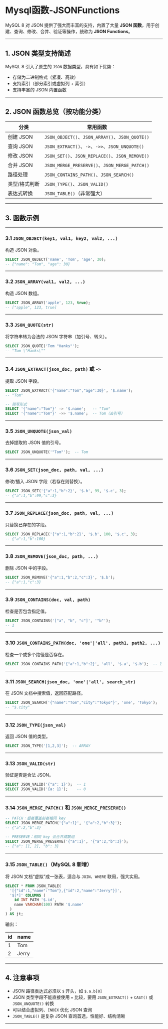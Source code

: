 # Mysql函数-JSONFunctions

MySQL 8 对 JSON 提供了强大而丰富的支持，内置了大量 **JSON 函数**，用于创建、查询、修改、合并、验证等操作，统称为 **JSON Functions**。

---

## 1. JSON 类型支持简述

MySQL 8 引入了原生的 `JSON` 数据类型，具有如下优势：

- 存储为二进制格式（紧凑、高效）
- 支持索引（部分索引或虚拟列 + 索引）
- 支持丰富的 JSON 内置函数

---

## 2. JSON 函数总览（按功能分类）

| 分类 | 常用函数 |
|------|----------|
| 创建 JSON | `JSON_OBJECT()`、`JSON_ARRAY()`、`JSON_QUOTE()` |
| 查询 JSON | `JSON_EXTRACT()`、`->`、`->>`、`JSON_UNQUOTE()` |
| 修改 JSON | `JSON_SET()`、`JSON_REPLACE()`、`JSON_REMOVE()` |
| 合并 JSON | `JSON_MERGE_PRESERVE()`、`JSON_MERGE_PATCH()` |
| 路径处理 | `JSON_CONTAINS_PATH()`、`JSON_SEARCH()` |
| 类型/格式判断 | `JSON_TYPE()`、`JSON_VALID()` |
| 表达式转换 | `JSON_TABLE()`（非常强大） |

---

## 3. 函数示例

---

### 3.1 `JSON_OBJECT(key1, val1, key2, val2, ...)`
构造 JSON 对象。

```sql
SELECT JSON_OBJECT('name', 'Tom', 'age', 30);
-- {"name": "Tom", "age": 30}
```

---

### 3.2 `JSON_ARRAY(val1, val2, ...)`
构造 JSON 数组。

```sql
SELECT JSON_ARRAY('apple', 123, true);
-- ["apple", 123, true]
```

---

### 3.3 `JSON_QUOTE(str)`
将字符串转为合法的 JSON 字符串（加引号、转义）。

```sql
SELECT JSON_QUOTE('Tom "Hanks"');
-- "Tom \"Hanks\""
```

---

### 3.4 `JSON_EXTRACT(json_doc, path)` 或 `->`
提取 JSON 字段。

```sql
SELECT JSON_EXTRACT('{"name":"Tom","age":30}', '$.name');
-- "Tom"

-- 简写形式
SELECT '{"name":"Tom"}' -> '$.name';   -- "Tom"
SELECT '{"name":"Tom"}' ->> '$.name';  -- Tom（去引号）
```

---

### 3.5 `JSON_UNQUOTE(json_val)`
去掉提取的 JSON 值的引号。

```sql
SELECT JSON_UNQUOTE('"Tom"');  -- Tom
```

---

### 3.6 `JSON_SET(json_doc, path, val, ...)`
修改/插入 JSON 字段（若存在则替换）。

```sql
SELECT JSON_SET('{"a":1,"b":2}', '$.b', 99, '$.c', 3);
-- {"a":1,"b":99,"c":3}
```

---

### 3.7 `JSON_REPLACE(json_doc, path, val, ...)`
只替换已存在的字段。

```sql
SELECT JSON_REPLACE('{"a":1,"b":2}', '$.b', 100, '$.c', 3);
-- {"a":1,"b":100}
```

---

### 3.8 `JSON_REMOVE(json_doc, path, ...)`
删除 JSON 中的字段。

```sql
SELECT JSON_REMOVE('{"a":1,"b":2,"c":3}', '$.b');
-- {"a":1,"c":3}
```

---

### 3.9 `JSON_CONTAINS(doc, val, path)`
检查是否包含指定值。

```sql
SELECT JSON_CONTAINS('["a", "b", "c"]', '"b"');
-- 1
```

---

### 3.10 `JSON_CONTAINS_PATH(doc, 'one'|'all', path1, path2, ...)`
检查一个或多个路径是否存在。

```sql
SELECT JSON_CONTAINS_PATH('{"a":1,"b":2}', 'all', '$.a', '$.b');  -- 1
```

---

### 3.11 `JSON_SEARCH(json_doc, 'one'|'all', search_str)`
在 JSON 文档中搜索值，返回匹配路径。

```sql
SELECT JSON_SEARCH('{"name":"Tom","city":"Tokyo"}', 'one', 'Tokyo');
-- "$.city"
```

---

### 3.12 `JSON_TYPE(json_val)`
返回 JSON 值的类型。

```sql
SELECT JSON_TYPE('[1,2,3]');  -- ARRAY
```

---

### 3.13 `JSON_VALID(str)`
验证是否是合法 JSON。

```sql
SELECT JSON_VALID('{"a": 1}');  -- 1
SELECT JSON_VALID('{a: 1}');    -- 0
```

---

### 3.14 `JSON_MERGE_PATCH()` 和 `JSON_MERGE_PRESERVE()`

```sql
-- PATCH：后者覆盖前者相同 key
SELECT JSON_MERGE_PATCH('{"a":1}', '{"a":2,"b":3}');
-- {"a":2,"b":3}

-- PRESERVE：相同 key 会合并成数组
SELECT JSON_MERGE_PRESERVE('{"a":1}', '{"a":2,"b":3}');
-- {"a": [1, 2], "b": 3}
```

---

### 3.15 `JSON_TABLE()`（MySQL 8 新增）
将 JSON 文档“虚拟”成一张表，适合与 `JOIN`、`WHERE` 联用，强大实用。

```sql
SELECT * FROM JSON_TABLE(
  '[{"id":1,"name":"Tom"},{"id":2,"name":"Jerry"}]',
  '$[*]' COLUMNS (
    id INT PATH '$.id',
    name VARCHAR(100) PATH '$.name'
  )
) AS jt;
```

输出：

| id | name  |
|----|-------|
| 1  | Tom   |
| 2  | Jerry |

---

## 4. 注意事项

- JSON 路径表达式必须以 `$` 开头，如 `$.a.b[0]`
- JSON 类型字段不能直接使用 `=` 比较，要用 `JSON_EXTRACT()` + `CAST()` 或 `JSON_UNQUOTE()` 转换
- 可以结合虚拟列、`INDEX` 优化 JSON 查询
- `JSON_TABLE()` 是复杂 JSON 查询首选，性能好、结构清晰

---


